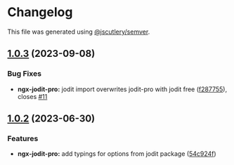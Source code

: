# Changelog

This file was generated using [@jscutlery/semver](https://github.com/jscutlery/semver).

## [1.0.3](https://github.com/julianpoemp/ngx-jodit/compare/ngx-jodit-pro-1.0.2...ngx-jodit-pro-1.0.3) (2023-09-08)


### Bug Fixes

* **ngx-jodit-pro:** jodit import overwrites jodit-pro with jodit free ([f287755](https://github.com/julianpoemp/ngx-jodit/commit/f287755e468e66c2cfc0510820a84de19166ad10)), closes [#11](https://github.com/julianpoemp/ngx-jodit/issues/11)



## [1.0.2](https://github.com/julianpoemp/ngx-jodit/compare/ngx-jodit-pro-1.0.1...ngx-jodit-pro-1.0.2) (2023-06-30)


### Features

* **ngx-jodit-pro:** add typings for options from jodit package ([54c924f](https://github.com/julianpoemp/ngx-jodit/commit/54c924f7dec02618374b411bfbeb4ebd18aae3dc))
